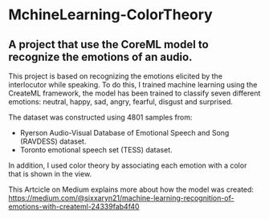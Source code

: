 # MchineLearning-ColorTheory
## A project that use the CoreML model to recognize the emotions of an audio.

 This project is based on recognizing the emotions elicited by the interlocutor while speaking. 
 To do this, I trained machine learning using the CreateML framework, the model has been trained to classify seven different emotions: neutral, happy, sad, angry, fearful, disgust and surprised.
 
 The dataset was constructed using 4801 samples from: 
 - Ryerson Audio-Visual Database of Emotional Speech and Song (RAVDESS) dataset.
 - Toronto emotional speech set (TESS) dataset.

In addition, I used color theory by associating each emotion with a color that is shown in the view.
 
This Artcicle on Medium explains more about how the model was created: https://medium.com/@sixxaryn21/machine-learning-recognition-of-emotions-with-createml-24339fab4f40

